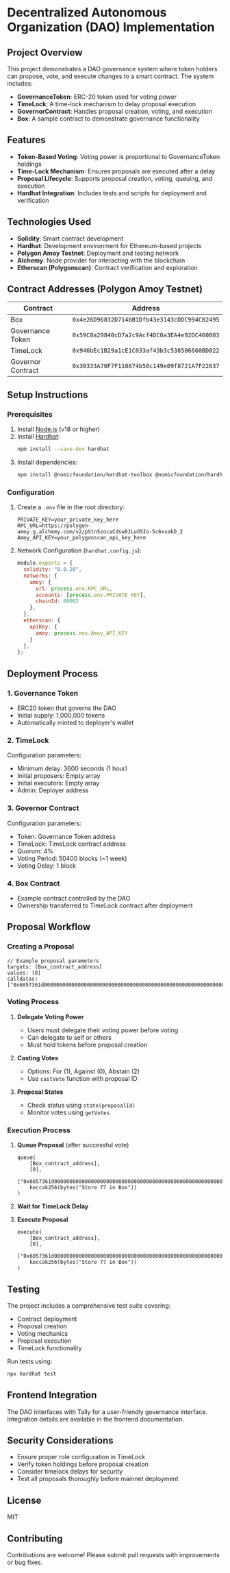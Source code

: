 # Decentralized Autonomous Organization (DAO) Implementation

## Project Overview

This project demonstrates a DAO governance system where token holders can propose, vote, and execute changes to a smart contract. The system includes:

* **GovernanceToken**: ERC-20 token used for voting power
* **TimeLock**: A time-lock mechanism to delay proposal execution
* **GovernorContract**: Handles proposal creation, voting, and execution
* **Box**: A sample contract to demonstrate governance functionality

## Features

* **Token-Based Voting**: Voting power is proportional to GovernanceToken holdings
* **Time-Lock Mechanism**: Ensures proposals are executed after a delay
* **Proposal Lifecycle**: Supports proposal creation, voting, queuing, and execution
* **Hardhat Integration**: Includes tests and scripts for deployment and verification

## Technologies Used

* **Solidity**: Smart contract development
* **Hardhat**: Development environment for Ethereum-based projects
* **Polygon Amoy Testnet**: Deployment and testing network
* **Alchemy**: Node provider for interacting with the blockchain
* **Etherscan (Polygonscan)**: Contract verification and exploration

## Contract Addresses (Polygon Amoy Testnet)

| Contract | Address |
|----------|---------|
| Box | `0x4e26D96832D714bB1Dfb43e3143cDDC994C02495` |
| Governance Token | `0x59C0a29840cD7a2c9Acf4DC0a3EA4e92DC460803` |
| TimeLock | `0x946bEc1B29a1cE1C033af43b3c538506660BD822` |
| Governor Contract | `0x30333A70F7F110874b50c149e09f8721A7F22637` |

## Setup Instructions

### Prerequisites

1. Install [Node.js](https://nodejs.org/) (v18 or higher)
2. Install [Hardhat](https://hardhat.org/):
   ```bash
   npm install --save-dev hardhat
   ```
3. Install dependencies:
   ```bash
   npm install @nomicfoundation/hardhat-toolbox @nomicfoundation/hardhat-verify dotenv
   ```

### Configuration

1. Create a `.env` file in the root directory:
   ```plaintext
   PRIVATE_KEY=your_private_key_here
   RPC_URL=https://polygon-amoy.g.alchemy.com/v2/pStnSzocaCdsw0JLuO5Io-5c6xxakD_2
   Amoy_API_KEY=your_polygonscan_api_key_here
   ```

2. Network Configuration (`hardhat.config.js`):
   ```javascript
   module.exports = {
     solidity: "0.8.20",
     networks: {
       amoy: {
         url: process.env.RPC_URL,
         accounts: [process.env.PRIVATE_KEY],
         chainId: 80002
       },
     },
     etherscan: {
       apiKey: {
         amoy: process.env.Amoy_API_KEY
       }
     },
   };
   ```

## Deployment Process

### 1. Governance Token

* ERC20 token that governs the DAO
* Initial supply: 1,000,000 tokens
* Automatically minted to deployer's wallet

### 2. TimeLock

Configuration parameters:
* Minimum delay: 3600 seconds (1 hour)
* Initial proposers: Empty array
* Initial executors: Empty array
* Admin: Deployer address

### 3. Governor Contract

Configuration parameters:
* Token: Governance Token address
* TimeLock: TimeLock contract address
* Quorum: 4%
* Voting Period: 50400 blocks (~1 week)
* Voting Delay: 1 block

### 4. Box Contract

* Example contract controlled by the DAO
* Ownership transferred to TimeLock contract after deployment

## Proposal Workflow

### Creating a Proposal

```solidity
// Example proposal parameters
targets: [Box_contract_address]
values: [0]
calldatas: ["0x6057361d000000000000000000000000000000000000000000000000000000000000004d"]
```

### Voting Process

1. **Delegate Voting Power**
   * Users must delegate their voting power before voting
   * Can delegate to self or others
   * Must hold tokens before proposal creation

2. **Casting Votes**
   * Options: For (1), Against (0), Abstain (2)
   * Use `castVote` function with proposal ID

3. **Proposal States**
   * Check status using `state(proposalId)`
   * Monitor votes using `getVotes`

### Execution Process

1. **Queue Proposal** (after successful vote)
   ```solidity
   queue(
       [Box_contract_address],
       [0],
       ["0x6057361d000000000000000000000000000000000000000000000000000000000000004d"],
       keccak256(bytes("Store 77 in Box"))
   )
   ```

2. **Wait for TimeLock Delay**

3. **Execute Proposal**
   ```solidity
   execute(
       [Box_contract_address],
       [0],
       ["0x6057361d000000000000000000000000000000000000000000000000000000000000004d"],
       keccak256(bytes("Store 77 in Box"))
   )
   ```

## Testing

The project includes a comprehensive test suite covering:

* Contract deployment
* Proposal creation
* Voting mechanics
* Proposal execution
* TimeLock functionality

Run tests using:
```bash
npx hardhat test
```

## Frontend Integration

The DAO interfaces with Tally for a user-friendly governance interface. Integration details are available in the frontend documentation.

## Security Considerations

* Ensure proper role configuration in TimeLock
* Verify token holdings before proposal creation
* Consider timelock delays for security
* Test all proposals thoroughly before mainnet deployment

## License

MIT

## Contributing

Contributions are welcome! Please submit pull requests with improvements or bug fixes.